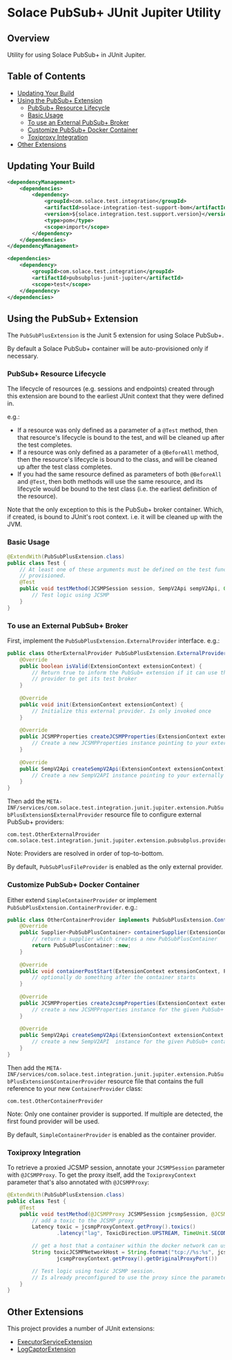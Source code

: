 # Solace PubSub+ JUnit Jupiter Utility

## Overview

Utility for using Solace PubSub+ in JUnit Jupiter.

## Table of Contents
* [Updating Your Build](#updating-your-build)
* [Using the PubSub+ Extension](#using-the-pubsub-extension)
  * [PubSub+ Resource Lifecycle](#pubsub-resource-lifecycle)
  * [Basic Usage](#basic-usage)
  * [To use an External PubSub+ Broker](#to-use-an-external-pubsub-broker)
  * [Customize PubSub+ Docker Container](#customize-pubsub-docker-container)
  * [Toxiproxy Integration](#toxiproxy-integration)
* [Other Extensions](#other-extensions)


## Updating Your Build

```xml
<dependencyManagement>
	<dependencies>
		<dependency>
			<groupId>com.solace.test.integration</groupId>
			<artifactId>solace-integration-test-support-bom</artifactId>
			<version>${solace.integration.test.support.version}</version>
			<type>pom</type>
			<scope>import</scope>
		</dependency>
	</dependencies>
</dependencyManagement>

<dependencies>
    <dependency>
        <groupId>com.solace.test.integration</groupId>
        <artifactId>pubsubplus-junit-jupiter</artifactId>
        <scope>test</scope>
    </dependency>
</dependencies>
```

## Using the PubSub+ Extension

The `PubSubPlusExtension` is the Junit 5 extension for using Solace PubSub+.

By default a Solace PubSub+ container will be auto-provisioned only if necessary.

### PubSub+ Resource Lifecycle

The lifecycle of resources (e.g. sessions and endpoints) created through this extension are bound to the earliest JUnit context that they were defined in.

e.g.:

* If a resource was only defined as a parameter of a `@Test` method, then that resource's lifecycle is bound to the test, and will be cleaned up after the test completes.
* If a resource was only defined as a parameter of a `@BeforeAll` method, then the resource's lifecycle is bound to the class, and will be cleaned up after the test class completes.
* If you had the same resource defined as parameters of both `@BeforeAll` and `@Test`, then both methods will use the same resource, and its lifecycle would be bound to the test class (i.e. the earliest definition of the resource).

Note that the only exception to this is the PubSub+ broker container. Which, if created, is bound to JUnit's root context. i.e. it will be cleaned up with the JVM.

### Basic Usage

```java
@ExtendWith(PubSubPlusExtension.class)
public class Test {
    // At least one of these arguments must be defined on the test function for the session and broker to be
    // provisioned.
    @Test
    public void testMethod(JCSMPSession session, SempV2Api sempV2Api, Queue queue, JCSMPProperties properties) {
        // Test logic using JCSMP
    }
}
```

### To use an External PubSub+ Broker

First, implement the `PubSubPlusExtension.ExternalProvider` interface. e.g.:

```java
public class OtherExternalProvider PubSubPlusExtension.ExternalProvider {
	@Override
	public boolean isValid(ExtensionContext extensionContext) {
		// Return true to inform the PubSub+ extension if it can use this external
		// provider to get its test broker
	}
	
	@Override
	public void init(ExtensionContext extensionContext) {
		// Initialize this external provider. Is only invoked once
	}
	
	@Override
	public JCSMPProperties createJCSMPProperties(ExtensionContext extensionContext) {
		// Create a new JCSMPProperties instance pointing to your externally managed broker
	}
	
	@Override
	public SempV2Api createSempV2Api(ExtensionContext extensionContext) {
		// Create a new SempV2API instance pointing to your externally managed broker
	}
}
```

Then add the `META-INF/services/com.solace.test.integration.junit.jupiter.extension.PubSubPlusExtension$ExternalProvider` resource file to configure external PubSub+ providers:

```
com.test.OtherExternalProvider
com.solace.test.integration.junit.jupiter.extension.pubsubplus.provider.PubSubPlusFileProvider
```
 
Note: Providers are resolved in order of top-to-bottom.

By default, `PubSubPlusFileProvider` is enabled as the only external provider.

### Customize PubSub+ Docker Container

Either extend `SimpleContainerProvider` or implement `PubSubPlusExtension.ContainerProvider`. e.g.:
```java
public class OtherContainerProvider implements PubSubPlusExtension.ContainerProvider {
	@Override
	public Supplier<PubSubPlusContainer> containerSupplier(ExtensionContext extensionContext) {
		// return a supplier which creates a new PubSubPlusContainer
		return PubSubPlusContainer::new;
	}
	
	@Override
	public void containerPostStart(ExtensionContext extensionContext, PubSubPlusContainer container) {
		// optionally do something after the container starts
	}
	
	@Override
	public JCSMPProperties createJcsmpProperties(ExtensionContext extensionContext, PubSubPlusContainer container) {
		// create a new JCSMPProperties instance for the given PubSub+ container
	}
	
	@Override
	public SempV2Api createSempV2Api(ExtensionContext extensionContext, PubSubPlusContainer container) {
		// create a new SempV2API  instance for the given PubSub+ container
	}
}
```

Then add the `META-INF/services/com.solace.test.integration.junit.jupiter.extension.PubSubPlusExtension$ContainerProvider` resource file that contains the full reference to your new `ContainerProvider` class:

```
com.test.OtherContainerProvider
```
 
Note: Only one container provider is supported. If multiple are detected, the first found provider will be used.

By default, `SimpleContainerProvider` is enabled as the container provider.

### Toxiproxy Integration

To retrieve a proxied JCSMP session, annotate your `JCSMPSession` parameter with `@JCSMPProxy`. To get the proxy itself, add the `ToxiproxyContext` parameter that's also annotated with `@JCSMPProxy`:

```java
@ExtendWith(PubSubPlusExtension.class)
public class Test {
    @Test
    public void testMethod(@JCSMPProxy JCSMPSession jcsmpSession, @JCSMPProxy ToxiproxyContext jcsmpProxyContext) {
        // add a toxic to the JCSMP proxy
        Latency toxic = jcsmpProxyContext.getProxy().toxics()
                .latency("lag", ToxicDirection.UPSTREAM, TimeUnit.SECONDS.toMillis(5));

        // get a host that a container within the docker network can use to access the proxy
        String toxicJCSMPNetworkHost = String.format("tcp://%s:%s", jcsmpProxyContext.getDockerNetworkAlias(),
                jcsmpProxyContext.getProxy().getOriginalProxyPort())

        // Test logic using toxic JCSMP session.
        // Is already preconfigured to use the proxy since the parameter is annotated by @JCSMPProxy.
    }
}
```

## Other Extensions

This project provides a number of JUnit extensions:

* [ExecutorServiceExtension](src/main/java/com/solace/test/integration/junit/jupiter/extension/ExecutorServiceExtension.java)
* [LogCaptorExtension](src/main/java/com/solace/test/integration/junit/jupiter/extension/LogCaptorExtension.java)


